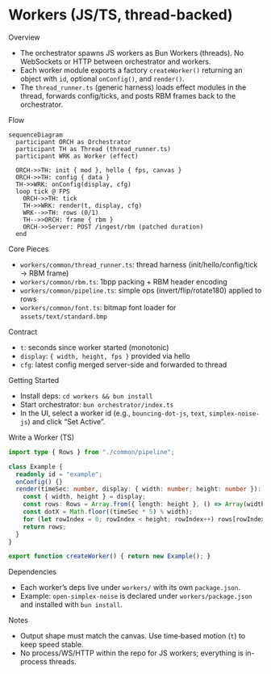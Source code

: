 # Workers (JS/TS, thread-backed)

Overview
- The orchestrator spawns JS workers as Bun Workers (threads). No WebSockets or HTTP between orchestrator and workers.
- Each worker module exports a factory `createWorker()` returning an object with `id`, optional `onConfig()`, and `render()`.
- The `thread_runner.ts` (generic harness) loads effect modules in the thread, forwards config/ticks, and posts RBM frames back to the orchestrator.

Flow
```mermaid
sequenceDiagram
  participant ORCH as Orchestrator
  participant TH as Thread (thread_runner.ts)
  participant WRK as Worker (effect)

  ORCH->>TH: init { mod }, hello { fps, canvas }
  ORCH->>TH: config { data }
  TH->>WRK: onConfig(display, cfg)
  loop tick @ FPS
    ORCH->>TH: tick
    TH->>WRK: render(t, display, cfg)
    WRK-->>TH: rows (0/1)
    TH-->>ORCH: frame { rbm }
    ORCH->>Server: POST /ingest/rbm (patched duration)
  end
```

Core Pieces
- `workers/common/thread_runner.ts`: thread harness (init/hello/config/tick → RBM frame)
- `workers/common/rbm.ts`: 1bpp packing + RBM header encoding
- `workers/common/pipeline.ts`: simple ops (invert/flip/rotate180) applied to rows
- `workers/common/font.ts`: bitmap font loader for `assets/text/standard.bmp`

Contract
- `t`: seconds since worker started (monotonic)
- `display`: `{ width, height, fps }` provided via hello
- `cfg`: latest config merged server-side and forwarded to thread

Getting Started
- Install deps: `cd workers && bun install`
- Start orchestrator: `bun orchestrator/index.ts`
- In the UI, select a worker id (e.g., `bouncing-dot-js`, `text`, `simplex-noise-js`) and click “Set Active”.

Write a Worker (TS)
```ts
import type { Rows } from "./common/pipeline";

class Example {
  readonly id = "example";
  onConfig() {}
  render(timeSec: number, display: { width: number; height: number }): Rows {
    const { width, height } = display;
    const rows: Rows = Array.from({ length: height }, () => Array(width).fill(0));
    const dotX = Math.floor((timeSec * 5) % width);
    for (let rowIndex = 0; rowIndex < height; rowIndex++) rows[rowIndex][dotX] = 1;
    return rows;
  }
}

export function createWorker() { return new Example(); }
```

Dependencies
- Each worker’s deps live under `workers/` with its own `package.json`.
- Example: `open-simplex-noise` is declared under `workers/package.json` and installed with `bun install`.

Notes
- Output shape must match the canvas. Use time‑based motion (`t`) to keep speed stable.
- No process/WS/HTTP within the repo for JS workers; everything is in-process threads.
